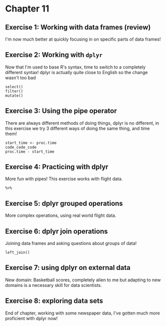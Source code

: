 # Chapter 11
## Exercise 1: Working with data frames (review)
I'm now much better at quickly focusing in on specific parts of data frames!

## Exercise 2: Working with `dplyr`
Now that I'm used to base R's syntax, time to switch to a completely different syntax!
dplyr is actually quite close to English so the change wasn't too bad
```
select()
filter()
mutate()
```
## Exercise 3: Using the pipe operator
There are always different methods of doing things, dplyr is no different, in this exercise we try 3 different ways of doing the same thing, and time them!
```
start_time <- proc.time
code_code_code
proc.time - start_time
```
## Exercise 4: Practicing with dplyr
More fun with pipes! This exercise works with flight data.
```
%>%
```

## Exercise 5: dplyr grouped operations
More complex operations, using real world flight data.

## Exercise 6: dplyr join operations
Joining data frames and asking questions about groups of data!
```
left_join()
```

## Exercise 7: using dplyr on external data
New domain: Basketball scores, completely alien to me but adapting to new domains is a necessary skill for data scientists.

## Exercise 8: exploring data sets
End of chapter, working with some newspaper data, I've gotten much more proficient with dplyr now!